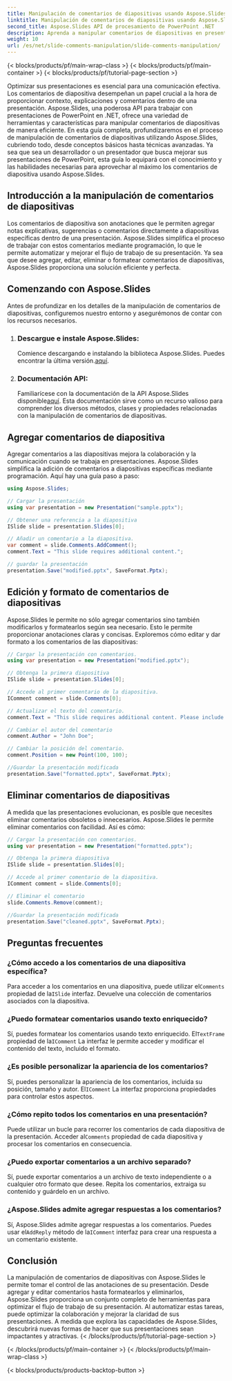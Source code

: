 ```yaml
---
title: Manipulación de comentarios de diapositivas usando Aspose.Slides
linktitle: Manipulación de comentarios de diapositivas usando Aspose.Slides
second_title: Aspose.Slides API de procesamiento de PowerPoint .NET
description: Aprenda a manipular comentarios de diapositivas en presentaciones de PowerPoint utilizando la API Aspose.Slides para .NET. Explore guías paso a paso y ejemplos de código fuente para agregar, editar y dar formato a comentarios de diapositivas.
weight: 10
url: /es/net/slide-comments-manipulation/slide-comments-manipulation/
---
```


{< blocks/products/pf/main-wrap-class >}
{< blocks/products/pf/main-container >}
{< blocks/products/pf/tutorial-page-section >}


Optimizar sus presentaciones es esencial para una comunicación efectiva. Los comentarios de diapositiva desempeñan un papel crucial a la hora de proporcionar contexto, explicaciones y comentarios dentro de una presentación. Aspose.Slides, una poderosa API para trabajar con presentaciones de PowerPoint en .NET, ofrece una variedad de herramientas y características para manipular comentarios de diapositivas de manera eficiente. En esta guía completa, profundizaremos en el proceso de manipulación de comentarios de diapositivas utilizando Aspose.Slides, cubriendo todo, desde conceptos básicos hasta técnicas avanzadas. Ya sea que sea un desarrollador o un presentador que busca mejorar sus presentaciones de PowerPoint, esta guía lo equipará con el conocimiento y las habilidades necesarias para aprovechar al máximo los comentarios de diapositiva usando Aspose.Slides.

## Introducción a la manipulación de comentarios de diapositivas

Los comentarios de diapositiva son anotaciones que le permiten agregar notas explicativas, sugerencias o comentarios directamente a diapositivas específicas dentro de una presentación. Aspose.Slides simplifica el proceso de trabajar con estos comentarios mediante programación, lo que le permite automatizar y mejorar el flujo de trabajo de su presentación. Ya sea que desee agregar, editar, eliminar o formatear comentarios de diapositivas, Aspose.Slides proporciona una solución eficiente y perfecta.

## Comenzando con Aspose.Slides

Antes de profundizar en los detalles de la manipulación de comentarios de diapositivas, configuremos nuestro entorno y asegurémonos de contar con los recursos necesarios.

1. ### Descargue e instale Aspose.Slides: 
	 Comience descargando e instalando la biblioteca Aspose.Slides. Puedes encontrar la última versión.[aquí](https://releases.aspose.com/slides/net/).

2. ### Documentación API: 
	 Familiarícese con la documentación de la API Aspose.Slides disponible[aquí](https://reference.aspose.com/slides/net/). Esta documentación sirve como un recurso valioso para comprender los diversos métodos, clases y propiedades relacionadas con la manipulación de comentarios de diapositivas.

## Agregar comentarios de diapositiva

Agregar comentarios a las diapositivas mejora la colaboración y la comunicación cuando se trabaja en presentaciones. Aspose.Slides simplifica la adición de comentarios a diapositivas específicas mediante programación. Aquí hay una guía paso a paso:

```csharp
using Aspose.Slides;

// Cargar la presentación
using var presentation = new Presentation("sample.pptx");

// Obtener una referencia a la diapositiva
ISlide slide = presentation.Slides[0];

// Añadir un comentario a la diapositiva.
var comment = slide.Comments.AddComment();
comment.Text = "This slide requires additional content.";

// guardar la presentación
presentation.Save("modified.pptx", SaveFormat.Pptx);
```

## Edición y formato de comentarios de diapositivas

Aspose.Slides le permite no sólo agregar comentarios sino también modificarlos y formatearlos según sea necesario. Esto le permite proporcionar anotaciones claras y concisas. Exploremos cómo editar y dar formato a los comentarios de las diapositivas:

```csharp
// Cargar la presentación con comentarios.
using var presentation = new Presentation("modified.pptx");

// Obtenga la primera diapositiva
ISlide slide = presentation.Slides[0];

// Accede al primer comentario de la diapositiva.
IComment comment = slide.Comments[0];

// Actualizar el texto del comentario.
comment.Text = "This slide requires additional content. Please include relevant statistics.";

// Cambiar el autor del comentario
comment.Author = "John Doe";

// Cambiar la posición del comentario.
comment.Position = new Point(100, 100);

//Guardar la presentación modificada
presentation.Save("formatted.pptx", SaveFormat.Pptx);
```

## Eliminar comentarios de diapositivas

A medida que las presentaciones evolucionan, es posible que necesites eliminar comentarios obsoletos o innecesarios. Aspose.Slides le permite eliminar comentarios con facilidad. Así es cómo:

```csharp
// Cargar la presentación con comentarios.
using var presentation = new Presentation("formatted.pptx");

// Obtenga la primera diapositiva
ISlide slide = presentation.Slides[0];

// Accede al primer comentario de la diapositiva.
IComment comment = slide.Comments[0];

// Eliminar el comentario
slide.Comments.Remove(comment);

//Guardar la presentación modificada
presentation.Save("cleaned.pptx", SaveFormat.Pptx);
```

## Preguntas frecuentes

### ¿Cómo accedo a los comentarios de una diapositiva específica?

Para acceder a los comentarios en una diapositiva, puede utilizar el`Comments` propiedad de la`ISlide` interfaz. Devuelve una colección de comentarios asociados con la diapositiva.

### ¿Puedo formatear comentarios usando texto enriquecido?

 Sí, puedes formatear los comentarios usando texto enriquecido. El`TextFrame` propiedad de la`IComment` La interfaz le permite acceder y modificar el contenido del texto, incluido el formato.

### ¿Es posible personalizar la apariencia de los comentarios?

 Sí, puedes personalizar la apariencia de los comentarios, incluida su posición, tamaño y autor. El`IComment` La interfaz proporciona propiedades para controlar estos aspectos.

### ¿Cómo repito todos los comentarios en una presentación?

 Puede utilizar un bucle para recorrer los comentarios de cada diapositiva de la presentación. Acceder al`Comments` propiedad de cada diapositiva y procesar los comentarios en consecuencia.

### ¿Puedo exportar comentarios a un archivo separado?

Sí, puede exportar comentarios a un archivo de texto independiente o a cualquier otro formato que desee. Repita los comentarios, extraiga su contenido y guárdelo en un archivo.

### ¿Aspose.Slides admite agregar respuestas a los comentarios?

 Sí, Aspose.Slides admite agregar respuestas a los comentarios. Puedes usar el`AddReply` método de la`IComment` interfaz para crear una respuesta a un comentario existente.

## Conclusión

La manipulación de comentarios de diapositivas con Aspose.Slides le permite tomar el control de las anotaciones de su presentación. Desde agregar y editar comentarios hasta formatearlos y eliminarlos, Aspose.Slides proporciona un conjunto completo de herramientas para optimizar el flujo de trabajo de su presentación. Al automatizar estas tareas, puede optimizar la colaboración y mejorar la claridad de sus presentaciones. A medida que explora las capacidades de Aspose.Slides, descubrirá nuevas formas de hacer que sus presentaciones sean impactantes y atractivas.
{< /blocks/products/pf/tutorial-page-section >}

{< /blocks/products/pf/main-container >}
{< /blocks/products/pf/main-wrap-class >}

{< blocks/products/products-backtop-button >}
